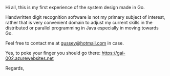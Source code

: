 Hi all, 
this is my first experience of the system design made in Go. 

Handwritten digit recognition software is not my primary subject of interest, 
rather that is very convenient domain to adjust my current skills 
in the distributed or parallel programming in Java especially in moving towards Go.

Feel free to contact me at gussev@hotmail.com in case.

Yes, to poke your finger you should go there:
https://gai-002.azurewebsites.net

Regards,
